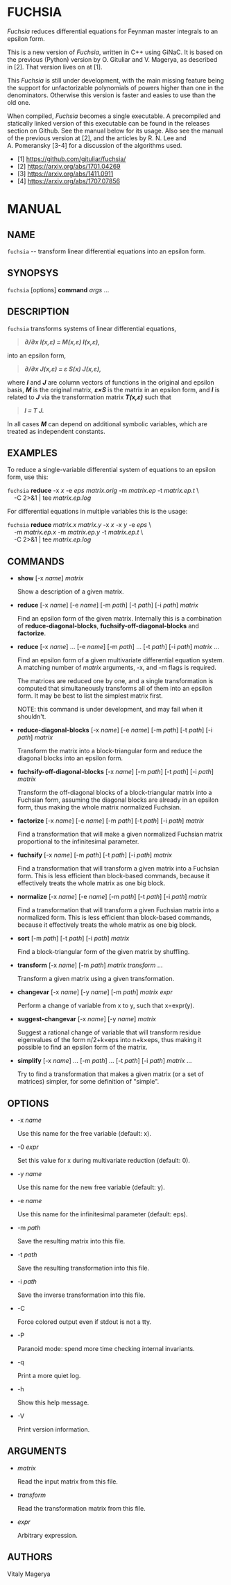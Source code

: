 # FUCHSIA

*Fuchsia* reduces differential equations for Feynman master
integrals to an epsilon form.

This is a new version of *Fuchsia*, written in C++ using GiNaC.
It is based on the previous (Python) version by O. Gituliar and
V. Magerya, as described in [2]. That version lives on at [1].

This *Fuchsia* is still under development, with the main missing
feature being the support for unfactorizable polynomials of powers
higher than one in the denominators. Otherwise this version is
faster and easies to use than the old one.

When compiled, *Fuchsia* becomes a single executable. A precompiled
and statically linked version of this executable can be found
in the releases section on Github. See the manual below for its
usage. Also see the manual of the previous version at [2], and the
articles by R. N. Lee and A. Pomeransky [3-4] for a discussion
of the algorithms used.

* [1] https://github.com/gituliar/fuchsia/
* [2] https://arxiv.org/abs/1701.04269
* [3] https://arxiv.org/abs/1411.0911
* [4] https://arxiv.org/abs/1707.07856

# MANUAL

## NAME

`fuchsia` -- transform linear differential equations into an epsilon
form.

## SYNOPSYS

`fuchsia` [options] **command** *args* ...

## DESCRIPTION

`fuchsia` transforms systems of linear differential equations,
>***∂/∂x I(x,ε) = M(x,ε) I(x,ε),***

into an epsilon form,
>***∂/∂x J(x,ε) = ε S(x) J(x,ε),***

where ***I*** and ***J*** are column vectors of functions in the original
and epsilon basis, ***M*** is the original matrix, ***ε×S*** is the
matrix in an epsilon form, and ***I*** is related to ***J*** via the
transformation matrix ***T(x,ε)*** such that
>***I = T J.***

In all cases ***M*** can depend on additional symbolic variables, which
are treated as independent constants.

## EXAMPLES

To reduce a single-variable differential system of equations to an
epsilon form, use this:

`fuchsia` **reduce** -x *x* -e *eps* *matrix.orig* -m *matrix.ep* -t *matrix.ep.t* \\\
    -C 2>&1 | tee *matrix.ep.log*

For differential equations in multiple variables this is the usage:

`fuchsia` **reduce** *matrix.x* *matrix.y* -x *x* -x *y* -e *eps* \\\
    -m *matrix.ep.x* -m *matrix.ep.y* -t *matrix.ep.t* \\\
    -C 2>&1 | tee *matrix.ep.log*

## COMMANDS

* **show** [-x *name*] *matrix*

  Show a description of a given matrix.

* **reduce** [-x *name*] [-e *name*] [-m *path*] [-t *path*] [-i *path*] *matrix*

  Find an epsilon form of the given matrix. Internally
  this is a combination of **reduce-diagonal-blocks**,
  **fuchsify-off-diagonal-blocks** and **factorize**.

* **reduce** [-x *name*] ... [-e *name*] [-m *path*] ... [-t *path*] [-i *path*] *matrix* ...

  Find an epsilon form of a given multivariate differential equation
  system. A matching number of *matrix* arguments, -x, and
  -m flags is required.

  The matrices are reduced one by one, and a single transformation
  is computed that simultaneously transforms all of them into an
  epsilon form. It may be best to list the simplest matrix first.

  NOTE: this command is under development, and may fail when it
  shouldn't.

* **reduce-diagonal-blocks** [-x *name*] [-e *name*] [-m *path*] [-t *path*] [-i *path*] *matrix*

  Transform the matrix into a block-triangular form and reduce the
  diagonal blocks into an epsilon form.

* **fuchsify-off-diagonal-blocks** [-x *name*] [-m *path*] [-t *path*] [-i *path*] *matrix*

  Transform the off-diagonal blocks of a block-triangular matrix
  into a Fuchsian form, assuming the diagonal blocks are already in
  an epsilon form, thus making the whole matrix normalized Fuchsian.

* **factorize** [-x *name*] [-e *name*] [-m *path*] [-t *path*] [-i *path*] *matrix*

  Find a transformation that will make a given normalized Fuchsian
  matrix proportional to the infinitesimal parameter.

* **fuchsify** [-x *name*] [-m *path*] [-t *path*] [-i *path*] *matrix*

  Find a transformation that will transform a given matrix into a
  Fuchsian form. This is less efficient than block-based commands,
  because it effectively treats the whole matrix as one big block.

* **normalize** [-x *name*] [-e *name*] [-m *path*] [-t *path*] [-i *path*] *matrix*

  Find a transformation that will transform a given Fuchsian matrix
  into a normalized form. This is less efficient than block-based
  commands, because it effectively treats the whole matrix as one
  big block.

* **sort** [-m *path*] [-t *path*] [-i *path*] *matrix*

  Find a block-triangular form of the given matrix by shuffling.

* **transform** [-x *name*] [-m *path*] *matrix* *transform* ...

  Transform a given matrix using a given transformation.

* **changevar** [-x *name*] [-y *name*] [-m *path*] *matrix* *expr*

  Perform a change of variable from x to y, such that x=expr(y).

* **suggest-changevar** [-x *name*] [-y *name*] *matrix*

  Suggest a rational change of variable that will transform residue
  eigenvalues of the form n/2+k×eps into n+k×eps, thus making it
  possible to find an epsilon form of the matrix.

* **simplify** [-x *name*] ... [-m *path*] ... [-t *path*] [-i *path*] *matrix* ...

  Try to find a transformation that makes a given matrix (or a set
  of matrices) simpler, for some definition of "simple".

## OPTIONS

* -x *name*

  Use this name for the free variable (default: x).

* -0 *expr*

  Set this value for x during multivariate reduction (default: 0).

* -y *name*

  Use this name for the new free variable (default: y).

* -e *name*

  Use this name for the infinitesimal parameter (default: eps).

* -m *path*

  Save the resulting matrix into this file.

* -t *path*

  Save the resulting transformation into this file.

* -i *path*

  Save the inverse transformation into this file.

* -C

  Force colored output even if stdout is not a tty.

* -P

  Paranoid mode: spend more time checking internal invariants.

* -q

  Print a more quiet log.

* -h

  Show this help message.

* -V

  Print version information.

## ARGUMENTS

* *matrix*

  Read the input matrix from this file.

* *transform*

  Read the transformation matrix from this file.

* *expr*

  Arbitrary expression.

## AUTHORS

Vitaly Magerya
